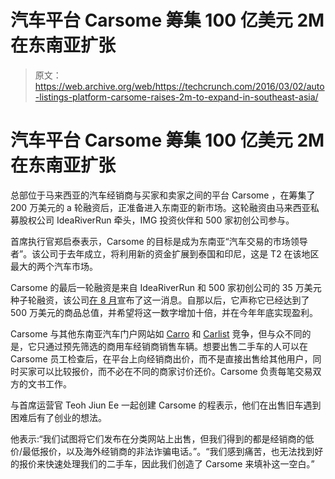 # 汽车平台 Carsome 筹集 100 亿美元 2M 在东南亚扩张 

> 原文：<https://web.archive.org/web/https://techcrunch.com/2016/03/02/auto-listings-platform-carsome-raises-2m-to-expand-in-southeast-asia/>

# 汽车平台 Carsome 筹集 100 亿美元 2M 在东南亚扩张

总部位于马来西亚的汽车经销商与买家和卖家之间的平台 Carsome ，在筹集了 200 万美元的 a 轮融资后，正准备进入东南亚的新市场。这轮融资由马来西亚私募股权公司 IdeaRiverRun 牵头，IMG 投资伙伴和 500 家初创公司参与。

首席执行官郑启泰表示，Carsome 的目标是成为东南亚“汽车交易的市场领导者”。该公司于去年成立，将利用新的资金扩展到泰国和印尼，这是 T2 在该地区最大的两个汽车市场。

Carsome 的最后一轮融资是来自 IdeaRiverRun 和 500 家初创公司的 35 万美元种子轮融资，该公司[在 8 月](https://web.archive.org/web/20221209095413/https://www.techinasia.com/carsome-seed-funding-regional-expansion)宣布了这一消息。自那以后，它声称它已经达到了 500 万美元的商品总值，并希望将这一数字增加十倍，并在今年年底实现盈利。

Carsome 与其他东南亚汽车门户网站如 [Carro](https://web.archive.org/web/20221209095413/https://carro.sg/) 和 [Carlist](https://web.archive.org/web/20221209095413/http://www.carlist.my/) 竞争，但与众不同的是，它只通过预先筛选的商用车经销商销售车辆。想要出售二手车的人可以在 Carsome 员工检查后，在平台上向经销商出价，而不是直接出售给其他用户，同时买家可以比较报价，而不必在不同的商家讨价还价。Carsome 负责每笔交易双方的文书工作。

与首席运营官 Teoh Jiun Ee 一起创建 Carsome 的程表示，他们在出售旧车遇到困难后有了创业的想法。

他表示:“我们试图将它们发布在分类网站上出售，但我们得到的都是经销商的低价/最低报价，以及海外经销商的非法诈骗电话。”。“我们感到痛苦，也无法找到好的报价来快速处理我们的二手车，因此我们创造了 Carsome 来填补这一空白。”